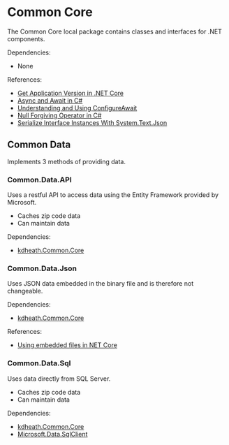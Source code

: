 # Common Core
The Common Core local package contains classes and interfaces for .NET components.

Dependencies:
- None

References:
- [Get Application Version in .NET Core](https://edi.wang/post/2018/9/27/get-app-version-net-core)
- [Async and Await in C#](https://www.c-sharpcorner.com/article/async-and-await-in-c-sharp/)
- [Understanding and Using ConfigureAwait](https://dev.to/this-is-learning/understanding-and-using-configureawait-in-asynchronous-programming-2da3)
- [Null Forgiving Operator in C#](https://jeremybytes.blogspot.com/2022/07/null-forgiving-operator-in-c.html)
- [Serialize Interface Instances With System.Text.Json](https://khalidabuhakmeh.com/serialize-interface-instances-system-text-json)

## Common Data
Implements 3 methods of providing data.

### Common.Data.API
Uses a restful API to access data using the Entity Framework provided by Microsoft.

- Caches zip code data
- Can maintain data

Dependencies:
- [kdheath.Common.Core](https://github.com/KevinDHeath/HomeBase/tree/main/src/Common/Core)

### Common.Data.Json
Uses JSON data embedded in the binary file and is therefore not changeable.

Dependencies:
- [kdheath.Common.Core](https://github.com/KevinDHeath/HomeBase/tree/main/src/Common/Core)

References:
- [Using embedded files in NET Core](https://josef.codes/using-embedded-files-in-dotnet-core/)

### Common.Data.Sql
Uses data directly from SQL Server.

- Caches zip code data
- Can maintain data

Dependencies:
- [kdheath.Common.Core](https://github.com/KevinDHeath/HomeBase/tree/main/src/Common/Core)
- [Microsoft.Data.SqlClient](https://www.nuget.org/packages/Microsoft.Data.SqlClient)
